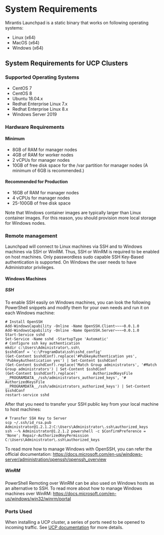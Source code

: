 # System Requirements

Mirantis Launchpad is a static binary that works on following operating systems:

* Linux (x64)
* MacOS (x64)
* Windows (x64)

## System Requirements for UCP Clusters

### Supported Operating Systems

* CentOS 7
* CentOS 8
* Ubuntu 18.04.x
* Redhat Enterprise Linux 7.x
* Redhat Enterprise Linux 8.x
* Windows Server 2019

### Hardware Requirements

#### Minimum

* 8GB of RAM for manager nodes
* 4GB of RAM for worker nodes
* 2 vCPUs for manager nodes
* 10GB of free disk space for the /var partition for manager nodes (A minimum of 6GB is recommended.)

#### Recommended for Production

* 16GB of RAM for manager nodes
* 4 vCPUs for manager nodes
* 25-100GB of free disk space

Note that Windows container images are typically larger than Linux container images. For this reason, you should provision more local storage for Windows nodes.

### Remote management

Launchpad will connect to Linux machines via SSH and to Windows machines via SSH or WinRM. Thus, SSH or WinRM is required to be enabled on host machines. Only passwordless sudo capable SSH Key-Based authentication is supported. On Windows the user needs to have Administrator privileges.

#### Windows Machines

##### SSH

To enable SSH easily on Windows machines, you can look the following PowerShell snippets and modify them for your own needs and run it on each Windows machine:

```
# Install OpenSSH
Add-WindowsCapability -Online -Name OpenSSH.Client~~~~0.0.1.0
Add-WindowsCapability -Online -Name OpenSSH.Server~~~~0.0.1.0
Start-Service sshd
Set-Service -Name sshd -StartupType 'Automatic'
# Configure ssh key authentication
mkdir c:\Users\Administrator\.ssh\
$sshdConf = 'c:\ProgramData\ssh\sshd_config'
(Get-Content $sshdConf).replace('#PubkeyAuthentication yes', 'PubkeyAuthentication yes') | Set-Content $sshdConf
(Get-Content $sshdConf).replace('Match Group administrators', '#Match Group administrators') | Set-Content $sshdConf
(Get-Content $sshdConf).replace('       AuthorizedKeysFile __PROGRAMDATA__/ssh/administrators_authorized_keys', '#       AuthorizedKeysFile __PROGRAMDATA__/ssh/administrators_authorized_keys') | Set-Content $sshdConf
restart-service sshd
```

After that you need to transfer your SSH public key from your local machine to host machines:

```
# Transfer SSH Key to Server
scp ~/.ssh/id_rsa.pub Administrator@1.2.1.2:C:\Users\Administrator\.ssh\authorized_keys
ssh --% Administrator@1.2.1.2 powershell -c $ConfirmPreference = 'None'; Repair-AuthorizedKeyPermission C:\Users\Administrator\.ssh\authorized_keys
```

To read more how to manage Windows with OpenSSH, you can refer the official documentation: https://docs.microsoft.com/en-us/windows-server/administration/openssh/openssh_overview

##### WinRM

PowerShell Remoting over WinRM can be also used on Windows hosts as an alternative to SSH. To read more about how to manage Windows machines over WinRM: https://docs.microsoft.com/en-us/windows/win32/winrm/portal

### Ports Used

When installing a UCP cluster, a series of ports need to be opened to incoming traffic. See [UCP documentation](https://docs.mirantis.com/docker-enterprise/v3.1/dockeree-products/ucp/install-ucp.html#ports-used) for more details.

